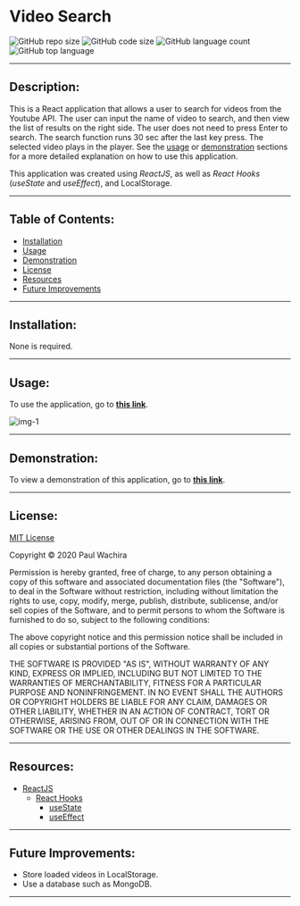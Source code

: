# Video Search
  ![GitHub repo size](https://img.shields.io/github/repo-size/paulcmd/react-youtube_video-custom_hooks?style=for-the-badge) ![GitHub code size](https://img.shields.io/github/languages/code-size/paulcmd/react-youtube_video-custom_hooks?color=gold&style=for-the-badge) ![GitHub language count](https://img.shields.io/github/languages/count/paulcmd/react-youtube_video-custom_hooks?color=green&style=for-the-badge) ![GitHub top language](https://img.shields.io/github/languages/top/paulcmd/react-youtube_video-custom_hooks?color=red&style=for-the-badge)

---

## Description:
This is a React application that allows a user to search for videos from the Youtube API. The user can input the name of video to search, and then view the list of results on the right side. The user does not need to press Enter to search. The search function runs 30 sec after the last key press. The selected video plays in the player. See the [usage](#usage) or [demonstration](#demonstration) sections for a more detailed explanation on how to use this application.

This application was created using _ReactJS_, as well as _React Hooks_ (_useState_ and _useEffect_), and LocalStorage.

---

## Table of Contents:
* [Installation](#installation)
* [Usage](#usage)
* [Demonstration](#demonstration)
* [License](#license)
* [Resources](#resources)
* [Future Improvements](#future-improvements)

---

## Installation:
None is required.

---

## Usage:
To use the application, go to __[this link](https://react-youtube-video-custom-hooks.netlify.app/)__.

![img-1](readme-imgs/default.png)


---

## Demonstration:
To view a demonstration of this application, go to __[this link](https://react-youtube-video-custom-hooks.netlify.app/)__.

---

## License:
[MIT License](https://opensource.org/licenses/MIT)

Copyright © 2020 Paul Wachira

Permission is hereby granted, free of charge, to any person obtaining a copy
of this software and associated documentation files (the "Software"), to deal
in the Software without restriction, including without limitation the rights
to use, copy, modify, merge, publish, distribute, sublicense, and/or sell
copies of the Software, and to permit persons to whom the Software is
furnished to do so, subject to the following conditions:

The above copyright notice and this permission notice shall be included in all
copies or substantial portions of the Software.

THE SOFTWARE IS PROVIDED "AS IS", WITHOUT WARRANTY OF ANY KIND, EXPRESS OR
IMPLIED, INCLUDING BUT NOT LIMITED TO THE WARRANTIES OF MERCHANTABILITY,
FITNESS FOR A PARTICULAR PURPOSE AND NONINFRINGEMENT. IN NO EVENT SHALL THE
AUTHORS OR COPYRIGHT HOLDERS BE LIABLE FOR ANY CLAIM, DAMAGES OR OTHER
LIABILITY, WHETHER IN AN ACTION OF CONTRACT, TORT OR OTHERWISE, ARISING FROM,
OUT OF OR IN CONNECTION WITH THE SOFTWARE OR THE USE OR OTHER DEALINGS IN THE
SOFTWARE.

---

## Resources:
* [ReactJS](https://reactjs.org/docs/getting-started.html)
  * [React Hooks](https://reactjs.org/docs/hooks-intro.html)
    - [useState](https://reactjs.org/docs/hooks-state.html)
    - [useEffect](https://reactjs.org/docs/hooks-effect.html)

---


## Future Improvements:
* Store loaded videos in LocalStorage.
* Use a database such as MongoDB.

---
